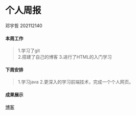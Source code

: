 # 个人周报
邓宇哲 202112140

#### 本周工作
>1.学习了git  
2.搭建了自己的博客
3.进行了HTML的入门学习
#### 下周安排
>1.学习java
2.更深入的学习前端技术，完成一个个人网页。

#### 成果展示
[博客](https://ac-accelerator.github.io/)
